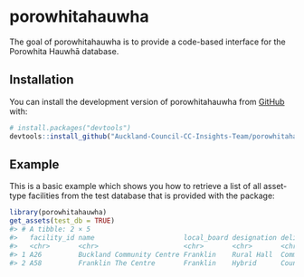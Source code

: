 
<!-- README.md is generated from README.Rmd. Please edit that file -->

# porowhitahauwha

<!-- badges: start -->
<!-- badges: end -->

The goal of porowhitahauwha is to provide a code-based interface for the
Porowhita Hauwhā database.

## Installation

You can install the development version of porowhitahauwha from
[GitHub](https://github.com/) with:

``` r
# install.packages("devtools")
devtools::install_github("Auckland-Council-CC-Insights-Team/porowhitahauwha")
```

## Example

This is a basic example which shows you how to retrieve a list of all
asset-type facilities from the test database that is provided with the
package:

``` r
library(porowhitahauwha)
get_assets(test_db = TRUE)
#> # A tibble: 2 × 5
#>   facility_id name                      local_board designation delivery_model  
#>   <chr>       <chr>                     <chr>       <chr>       <chr>           
#> 1 A26         Buckland Community Centre Franklin    Rural Hall  Community-led f…
#> 2 A58         Franklin The Centre       Franklin    Hybrid      Council-led fac…
```
